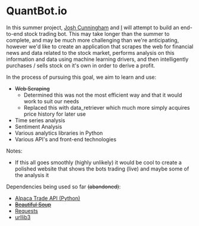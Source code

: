 # QuantBot.io

In this summer project, [Josh Cunningham](http://joshcunningham.net/) and [I](https://bergsneider.dev/) will attempt to build an end-to-end stock trading bot. This may take longer than the summer to complete, and may be much more challenging than we're anticipating, however we'd like to create an application that scrapes the web for financial news and data related to the stock market, performs analysis on this information and data using machine learning drivers, and then intelligently purchases / sells stock on it's own in order to derive a profit.

In the process of pursuing this goal, we aim to learn and use:
* ~~Web Scraping~~
    * Determined this was not the most efficient way and that it would work to suit our needs
    * Replaced this with data_retriever which much more simply acquires price history for later use
* Time series analysis
* Sentiment Analysis
* Various analytics libraries in Python
* Various API's and front-end technologies

Notes:
* If this all goes smoothly (highly unlikely) it would be cool to create a polished website that shows the bots trading (live) and maybe some of the analysis it 

Dependencies being used so far ~~(abandoned)~~:
* [Alpaca Trade API (Python)](https://pypi.org/project/alpaca-trade-api-fixed/)
* ~~[Beautiful Soup](https://pypi.org/project/beautifulsoup4/)~~
* [Requests](https://pypi.org/project/requests/)
* [urllib3](https://pypi.org/project/urllib3/#description)
